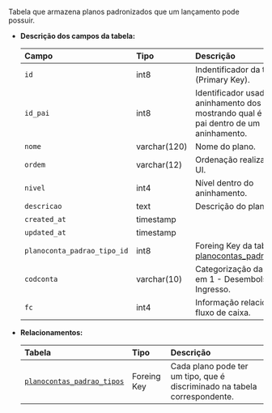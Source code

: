 Tabela que armazena planos padronizados que um lançamento pode possuir.

- **Descrição dos campos da tabela:**

  | Campo                       | Tipo         | Descrição                                                                                             |
  | :-------------------------- | :----------- | :---------------------------------------------------------------------------------------------------- |
  | `id`                        | int8         | Indentificador da tabela (Primary Key).                                                               |
  | `id_pai`                    | int8         | Identificador usado para aninhamento dos dados, mostrando qual é o item pai dentro de um aninhamento. |
  | `nome`                      | varchar(120) | Nome do plano.                                                                                        |
  | `ordem`                     | varchar(12)  | Ordenação realizada na UI.                                                                            |
  | `nivel`                     | int4         | Nível dentro do aninhamento.                                                                          |
  | `descricao`                 | text         | Descrição do plano.                                                                                   |
  | `created_at`                | timestamp    |                                                                                                       |
  | `updated_at`                | timestamp    |                                                                                                       |
  | `planoconta_padrao_tipo_id` | int8         | Foreing Key da tabela [planocontas_padrao_tipos](#planocontas_padrao_tipos).                          |
  | `codconta`                  | varchar(10)  | Categorização da conta em 1 - Desembolso e 2 - Ingresso.                                              |
  | `fc`                        | int4         | Informação relacionada ao fluxo de caixa.                                                             |

- **Relacionamentos:**

  | Tabela                                                  | Tipo        | Descrição                                                                 |
  | :------------------------------------------------------ | :---------- | :------------------------------------------------------------------------ |
  | [`planocontas_padrao_tipos`](#planocontas_padrao_tipos) | Foreing Key | Cada plano pode ter um tipo, que é discriminado na tabela correspondente. |
